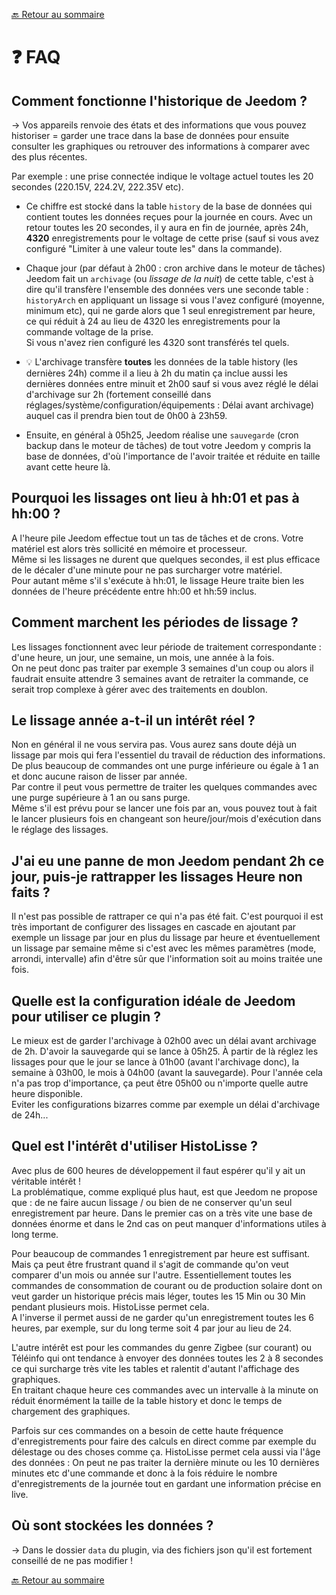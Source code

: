 [🔙 Retour au sommaire](index.md)

# ❓ FAQ

## Comment fonctionne l'historique de Jeedom ?
→ Vos appareils renvoie des états et des informations que vous pouvez historiser = garder une trace dans la base de données pour ensuite consulter les graphiques ou retrouver des informations à comparer avec des plus récentes.  

Par exemple : une prise connectée indique le voltage actuel toutes les 20 secondes (220.15V, 224.2V, 222.35V etc). 
- Ce chiffre est stocké dans la table `history` de la base de données qui contient toutes les données reçues pour la journée en cours. Avec un retour toutes les 20 secondes, il y aura en fin de journée, après 24h, **4320** enregistrements pour le voltage de cette prise (sauf si vous avez configuré "Limiter à une valeur toute les" dans la commande).

- Chaque jour (par défaut à 2h00 : cron archive dans le moteur de tâches) Jeedom fait un `archivage` (ou *lissage de la nuit*) de cette table, c'est à dire qu'il transfère l'ensemble des données vers une seconde table : `historyArch` en appliquant un lissage si vous l'avez configuré (moyenne, minimum etc), qui ne garde alors que 1 seul enregistrement par heure, ce qui réduit à 24 au lieu de 4320 les enregistrements pour la commande voltage de la prise.  
Si vous n'avez rien configuré les 4320 sont transférés tel quels.

- 💡 L'archivage transfère **toutes** les données de la table history (les dernières 24h) comme il a lieu à 2h du matin ça inclue aussi les dernières données entre minuit et 2h00 sauf si vous avez réglé le délai d'archivage sur 2h (fortement conseillé dans réglages/système/configuration/équipements : Délai avant archivage) auquel cas il prendra bien tout de 0h00 à 23h59.

- Ensuite, en général à 05h25, Jeedom réalise une `sauvegarde` (cron backup dans le moteur de tâches) de tout votre Jeedom y compris la base de données, d'où l'importance de l'avoir traitée et réduite en taille avant cette heure là.

## Pourquoi les lissages ont lieu à hh:01 et pas à hh:00 ?
A l'heure pile Jeedom effectue tout un tas de tâches et de crons. Votre matériel est alors très sollicité en mémoire et processeur.  
Même si les lissages ne durent que quelques secondes, il est plus efficace de le décaler d'une minute pour ne pas surcharger votre matériel.  
Pour autant même s'il s'exécute à hh:01, le lissage Heure traite bien les données de l'heure précédente entre hh:00 et hh:59 inclus.

## Comment marchent les périodes de lissage ?
Les lissages fonctionnent avec leur période de traitement correspondante : d'une heure, un jour, une semaine, un mois, une année à la fois.  
On ne peut donc pas traiter par exemple 3 semaines d'un coup ou alors il faudrait ensuite attendre 3 semaines avant de retraiter la commande, ce serait trop complexe à gérer avec des traitements en doublon.

## Le lissage année a-t-il un intérêt réel ?
Non en général il ne vous servira pas. Vous aurez sans doute déjà un lissage par mois qui fera l'essentiel du travail de réduction des informations. De plus beaucoup de commandes ont une purge inférieure ou égale à 1 an et donc aucune raison de lisser par année.  
Par contre il peut vous permettre de traiter les quelques commandes avec une purge supérieure à 1 an ou sans purge.  
Même s'il est prévu pour se lancer une fois par an, vous pouvez tout à fait le lancer plusieurs fois en changeant son heure/jour/mois d'exécution dans le réglage des lissages.

## J'ai eu une panne de mon Jeedom pendant 2h ce jour, puis-je rattrapper les lissages Heure non faits ?
Il n'est pas possible de rattraper ce qui n'a pas été fait. C'est pourquoi il est très important de configurer des lissages en cascade en ajoutant par exemple un lissage par jour en plus du lissage par heure et éventuellement un lissage par semaine même si c'est avec les mêmes paramètres (mode, arrondi, intervalle) afin d'être sûr que l'information soit au moins traitée une fois.

## Quelle est la configuration idéale de Jeedom pour utiliser ce plugin ?
Le mieux est de garder l'archivage à 02h00 avec un délai avant archivage de 2h. D'avoir la sauvegarde qui se lance à 05h25. À partir de là réglez les lissages pour que le jour se lance à 01h00 (avant l'archivage donc), la semaine à 03h00, le mois à 04h00 (avant la sauvegarde).  Pour l'année cela n'a pas trop d'importance, ça peut être 05h00 ou n'importe quelle autre heure disponible.  
Eviter les configurations bizarres comme par exemple un délai d'archivage de 24h...

## Quel est l'intérêt d'utiliser HistoLisse ?
Avec plus de 600 heures de développement il faut espérer qu'il y ait un véritable intérêt !  
La problématique, comme expliqué plus haut, est que Jeedom ne propose que : de ne faire aucun lissage / ou bien de ne conserver qu'un seul enregistrement par heure. Dans le premier cas on a très vite une base de données énorme et dans le 2nd cas on peut manquer d'informations utiles à long terme.

Pour beaucoup de commandes 1 enregistrement par heure est suffisant. Mais ça peut être frustrant quand il s'agit de commande qu'on veut comparer d'un mois ou année sur l'autre. Essentiellement toutes les commandes de consommation de courant ou de production solaire dont on veut garder un historique précis mais léger, toutes les 15 Min ou 30 Min pendant plusieurs mois. HistoLisse permet cela.  
A l'inverse il permet aussi de ne garder qu'un enregistrement toutes les 6 heures, par exemple, sur du long terme soit 4 par jour au lieu de 24.

L'autre intérêt est pour les commandes du genre Zigbee (sur courant) ou Téléinfo qui ont tendance à envoyer des données toutes les 2 à 8 secondes ce qui surcharge très vite les tables et ralentit d'autant l'affichage des graphiques.  
En traitant chaque heure ces commandes avec un intervalle à la minute on réduit énormément la taille de la table history et donc le temps de chargement des graphiques.

Parfois sur ces commandes on a besoin de cette haute fréquence d'enregistrements pour faire des calculs en direct comme par exemple du délestage ou des choses comme ça. HistoLisse permet cela aussi via l'âge des données : On peut ne pas traiter la dernière minute ou les 10 dernières minutes etc d'une commande et donc à la fois réduire le nombre d'enregistrements de la journée tout en gardant une information précise en live.

## Où sont stockées les données ?
→ Dans le dossier `data` du plugin, via des fichiers json qu'il est fortement conseillé de ne pas modifier !

[🔙 Retour au sommaire](index.md)
